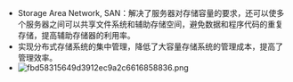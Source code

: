 - Storage Area Network, SAN：解决了服务器对存储容量的要求，还可以使多个服务器之间可以共享文件系统和辅助存储空间，避免数据和程序代码的重复存储，提高辅助存储器的利用率。
- 实现分布式存储系统的集中管理，降低了大容量存储系统的管理成本，提高了管理效率。
- ![fbd58315649d3912ec9a2c6616858836.png](https://img.mhugh.net/typora/1096e5a87de54346a9440a18605683d8.png)